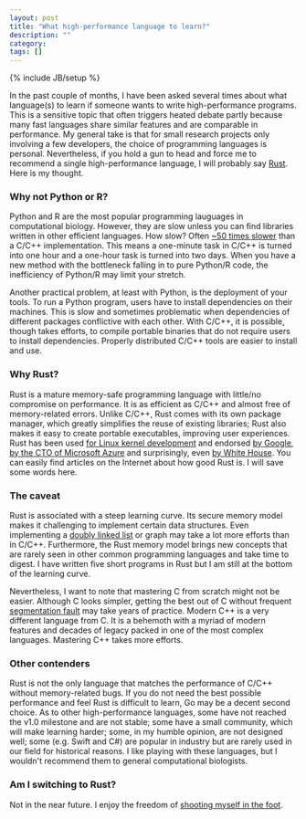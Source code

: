 ```yaml
---
layout: post
title: "What high-performance language to learn?"
description: ""
category: 
tags: []
---
```

{% include JB/setup %}

In the past couple of months, I have been asked several times about what language(s) to learn
if someone wants to write high-performance programs.
This is a sensitive topic that often triggers heated debate
partly because many fast languages share similar features and are comparable in performance.
My general take is that for small research projects only involving a few developers,
the choice of programming languages is personal.
Nevertheless, if you hold a gun to head and force me to recommend a single high-performance language,
I will probably say [Rust][rust].
Here is my thought.

### Why not Python or R?

Python and R are the most popular programming lauguages in computational biology.
However, they are slow unless you can find libraries written in other efficient languages.
How slow? Often [~50 times slower][benchmark] than a C/C++ implementation.
This means a one-minute task in C/C++ is turned into one hour and
a one-hour task is turned into two days.
When you have a new method with the bottleneck falling in to pure Python/R code,
the inefficiency of Python/R may limit your stretch.

Another practical problem, at least with Python, is the deployment of your tools.
To run a Python program, users have to install dependencies on their machines.
This is slow and sometimes problematic when dependencies of different packages conflictive with each other.
With C/C++, it is possible, though takes efforts, to compile portable binaries that do not require users to install dependencies.
Properly distributed C/C++ tools are easier to install and use.

### Why Rust?

Rust is a mature memory-safe programming language with little/no compromise on performance.
It is as efficient as C/C++ and almost free of memory-related errors.
Unlike C/C++, Rust comes with its own package manager, which greatly simplifies the reuse of existing libraries;
Rust also makes it easy to create portable executables, improving user experiences.
Rust has been used [for Linux kernel development][linux-rust] and endorsed [by Google][google-rust], [by the CTO of Microsoft Azure][ms-rust] and
surprisingly, even [by White House][white-house].
You can easily find articles on the Internet about how good Rust is.
I will save some words here.

### The caveat

Rust is associated with a steep learning curve.
Its secure memory model makes it challenging to implement certain data structures.
Even implementing a [doubly linked list][rust-dlist] or graph may take a lot more efforts than in C/C++.
Furthermore, the Rust memory model brings new concepts that are rarely seen in other common programming languages and take time to digest.
I have written five short programs in Rust but I am still at the bottom of the learning curve.

Nevertheless, I want to note that mastering C from scratch might not be easier.
Although C looks simpler, getting the best out of C without frequent [segmentation fault][segfault] may take years of practice.
Modern C++ is a very different language from C.
It is a behemoth with a myriad of modern features and decades of legacy packed in one of the most complex languages.
Mastering C++ takes more efforts.

### Other contenders

Rust is not the only language that matches the performance of C/C++ without memory-related bugs.
If you do not need the best possible performance and feel Rust is difficult to learn, Go may be a decent second choice.
As to other high-performance languages, some have not reached the v1.0 milestone and are not stable;
some have a small community, which will make learning harder;
some, in my humble opinion, are not designed well;
some (e.g. Swift and C#) are popular in industry but are rarely used in our field for historical reasons.
I like playing with these languages, but I wouldn't recommend them to general computational biologists.

### Am I switching to Rust?

Not in the near future.
I enjoy the freedom of [shooting myself in the foot][shoot].

[rust]: https://www.rust-lang.org/
[google-rust]: https://security.googleblog.com/2024/03/secure-by-design-googles-perspective-on.html
[white-house]: https://www.whitehouse.gov/oncd/briefing-room/2024/02/26/memory-safety-statements-of-support/
[ms-rust]: https://twitter.com/markrussinovich/status/1571995117233504257
[linux-rust]: https://www.kernel.org/doc/html/next/rust/index.html
[rust-dlist]: https://rust-unofficial.github.io/too-many-lists/
[segfault]: https://en.wikipedia.org/wiki/Segmentation_fault
[shoot]: https://www.stroustrup.com/quotes.html
[benchmark]: https://benchmarksgame-team.pages.debian.net/benchmarksgame/fastest/python3-gcc.html
